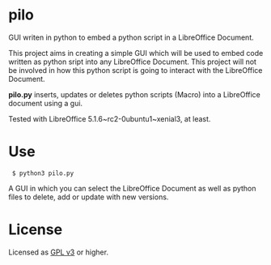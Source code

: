 # pilo
GUI writen in python to embed a python script in a LibreOffice Document.

This project aims in creating a simple GUI which will be used to embed code written as python sript into any LibreOffice Document.
This project will not be involved in how this python script is going to interact with the LibreOffice Document.

**pilo.py** inserts, updates or deletes python scripts (Macro) into a LibreOffice document using a gui.   
   
Tested with LibreOffice 5.1.6~rc2-0ubuntu1~xenial3, at least.


    
Use
===

     $ python3 pilo.py

A GUI in which you can select the LibreOffice Document as well as python files to delete, add or update with new versions.



License
=======

Licensed as [GPL v3](http://www.gnu.org/licenses/gpl-3.0.en.html) or higher.   
